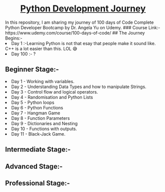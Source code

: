 <h1 align = "center"> <a href="https://en.wikipedia.org/wiki/Python_(programming_language)">Python Development Journey</a></h1> 
In this repository, I am sharing my journey of 100 days of Code Complete Python Developer Bootcamp by Dr. Angela Yu on Udemy.
### Course Link:-
https://www.udemy.com/course/100-days-of-code/
## The Journey Begins:-
<li>Day 1   :-Learning Python is not that esay that people make it sound like. C++ is a lot easier than this. LOL 😅</li>
<li>Day 100 :- ?</li>

## Beginner Stage:-
<li>Day 1  - Working with variables.</li>
<li>Day 2  - Understanding Data Types and how to manipulate Strings.</li>
<li>Day 3  - Control flow and logical operators.</li>
<li>Day 4  - Randomisation and Python Lists</li>
<li>Day 5  - Python loops</li>
<li>Day 6  - Python Functions</li>
<li>Day 7  - Hangman Game</li>
<li>Day 8  - Function Parameters</li>
<li>Day 9  - Dictionaries and Nesting</li>
<li>Day 10 - Functions with outputs.</li>
<li>Day 11 - Black-Jack Game.</li>

## Intermediate Stage:-
## Advanced Stage:-
## Professional Stage:-


